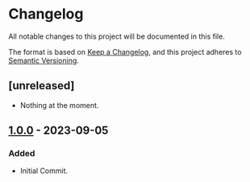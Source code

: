 # Changelog

All notable changes to this project will be documented in this file.

The format is based on [Keep a Changelog](https://keepachangelog.com/en/1.0.0/), and this project adheres to [Semantic Versioning](https://semver.org/spec/v2.0.0.html).

## [unreleased]

- Nothing at the moment.

## [1.0.0] - 2023-09-05

### Added

- Initial Commit.

[1.0.0]: https://github.com/phollyer/elmx/releases/tag/1.0.0
